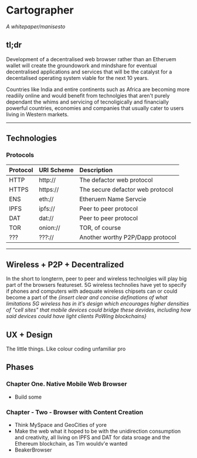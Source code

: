 # Cartographer

_A whitepaper/manisesto_


## tl;dr

Development of a decentralised web browser rather than an Etheruem wallet will create the groundowork and mindshare for eventual decentralised applications and services that will be the catalyst for a decentalised operating system viable for the next 10 years.


Countries like India and entire continents such as Africa are becoming more readiily online and  would benefit from technolgies that aren't purely dependant the whims and servicing of tecnoligically and financially powerful countries, economies and companies that usually cater to users living in Western markets.


---

## Technologies

### Protocols 


| Protocol | URI Scheme | Description                      |
|:---------|:-----------|:---------------------------------|
| HTTP     | http://    | The defactor web protocol        |
| HTTPS    | https://   | The secure defactor web protocol |
| ENS      | eth://     | Etheruem Name Servcie            |
| IPFS     | ipfs://    | Peer to peer protocol            |
| DAT      | dat://     | Peer to peer protocol            |
| TOR      | onion://   | TOR, of course                   |
| ???      | ???://     | Another worthy P2P/Dapp protocol |



---


## Wireless + P2P + Decentralized

In the short to longterm, peer to peer and wireless technolgies will play big part of the browsers featureset. 
5G wireless technolies have yet to specify if phones and computers with adequate wireless chipsets can or could become a part of the _{insert clear and concise definations of what limitations 5G wireless has in it's design which encourages higher densities of "cell sites" that mobile devices could bridge these devides, including how said devices could have light clients PoWing blockchains}_




## UX + Design 


The little things. Like colour coding unfamiliar pro







## Phases


### Chapter One. Native Mobile Web Browser

* Build some



### Chapter - Two - Browser with Content Creation

* Think MySpace and GeoCities of yore
* Make the web what it hoped to be with the unidirection consumption and creativity, all living on IPFS and DAT for data sroage and the Ethereum blockchain, as Tim wouldv'e wanted
* BeakerBrowser 